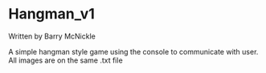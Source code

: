 # Hangman_v1
Written by Barry McNickle

A simple hangman style game using the console to communicate with user.
All images are on the same .txt file
